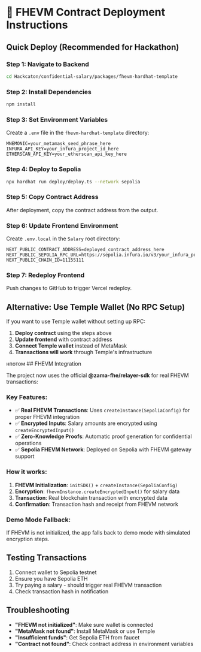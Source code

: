 # 🚀 FHEVM Contract Deployment Instructions

## Quick Deploy (Recommended for Hackathon)

### Step 1: Navigate to Backend
```bash
cd Hackcaton/confidential-salary/packages/fhevm-hardhat-template
```

### Step 2: Install Dependencies
```bash
npm install
```

### Step 3: Set Environment Variables
Create a `.env` file in the `fhevm-hardhat-template` directory:
```env
MNEMONIC=your_metamask_seed_phrase_here
INFURA_API_KEY=your_infura_project_id_here
ETHERSCAN_API_KEY=your_etherscan_api_key_here
```

### Step 4: Deploy to Sepolia
```bash
npx hardhat run deploy/deploy.ts --network sepolia
```

### Step 5: Copy Contract Address
After deployment, copy the contract address from the output.

### Step 6: Update Frontend Environment
Create `.env.local` in the `Salary` root directory:
```env
NEXT_PUBLIC_CONTRACT_ADDRESS=deployed_contract_address_here
NEXT_PUBLIC_SEPOLIA_RPC_URL=https://sepolia.infura.io/v3/your_infura_project_id
NEXT_PUBLIC_CHAIN_ID=11155111
```

### Step 7: Redeploy Frontend
Push changes to GitHub to trigger Vercel redeploy.

## Alternative: Use Temple Wallet (No RPC Setup)

If you want to use Temple wallet without setting up RPC:

1. **Deploy contract** using the steps above
2. **Update frontend** with contract address
3. **Connect Temple wallet** instead of MetaMask
4. **Transactions will work** through Temple's infrastructure

нпотом ## FHEVM Integration

The project now uses the official **@zama-fhe/relayer-sdk** for real FHEVM transactions:

### Key Features:
- ✅ **Real FHEVM Transactions**: Uses `createInstance(SepoliaConfig)` for proper FHEVM integration
- ✅ **Encrypted Inputs**: Salary amounts are encrypted using `createEncryptedInput()` 
- ✅ **Zero-Knowledge Proofs**: Automatic proof generation for confidential operations
- ✅ **Sepolia FHEVM Network**: Deployed on Sepolia with FHEVM gateway support

### How it works:
1. **FHEVM Initialization**: `initSDK()` + `createInstance(SepoliaConfig)`
2. **Encryption**: `fhevmInstance.createEncryptedInput()` for salary data
3. **Transaction**: Real blockchain transaction with encrypted data
4. **Confirmation**: Transaction hash and receipt from FHEVM network

### Demo Mode Fallback:
If FHEVM is not initialized, the app falls back to demo mode with simulated encryption steps.

## Testing Transactions

1. Connect wallet to Sepolia testnet
2. Ensure you have Sepolia ETH
3. Try paying a salary - should trigger real FHEVM transaction
4. Check transaction hash in notification

## Troubleshooting

- **"FHEVM not initialized"**: Make sure wallet is connected
- **"MetaMask not found"**: Install MetaMask or use Temple
- **"Insufficient funds"**: Get Sepolia ETH from faucet
- **"Contract not found"**: Check contract address in environment variables
